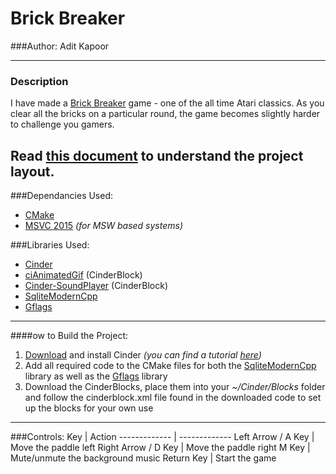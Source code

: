 # Brick Breaker

###Author: Adit Kapoor

---
### Description
I have made a [Brick Breaker](https://en.wikipedia.org/wiki/Brick_Breaker) game - one of the all time Atari classics.
As you clear all the bricks on a particular round, the game becomes slightly harder to challenge you gamers.

Read [this document](https://cliutils.gitlab.io/modern-cmake/chapters/basics/structure.html) to understand the project
layout.
---
###Dependancies Used:
- [CMake](https://cmake.org/)
- [MSVC 2015](https://my.visualstudio.com/Downloads?q=visual%20studio%202015&wt.mc_id=o%7Emsft%7Evscom%7Eolder-downloads)
 *(for MSW based systems)*

###Libraries Used:
- [Cinder](https://libcinder.org/)
- [ciAnimatedGif](https://github.com/cwhitney/ciAnimatedGif) (CinderBlock)
- [Cinder-SoundPlayer](https://github.com/redpaperheart/Cinder-SoundPlayer) (CinderBlock)
- [SqliteModernCpp](https://github.com/SqliteModernCpp/sqlite_modern_cpp)
- [Gflags](https://github.com/gflags/gflags)
---
####ow to Build the Project:
1. [Download](https://libcinder.org/download) and install Cinder *(you can find a tutorial
[here](https://courses.grainger.illinois.edu/cs126/sp2020/assignments/snake/))*
2. Add all required code to the CMake files for both the
[SqliteModernCpp](https://github.com/SqliteModernCpp/sqlite_modern_cpp) library as well as the
[Gflags](https://github.com/gflags/gflags) library
3. Download the CinderBlocks, place them into your *~/Cinder/Blocks* folder and follow the cinderblock.xml file found
in the downloaded code to set up the blocks for your own use
---
###Controls:
Key  | Action
------------- | -------------
Left Arrow / A Key | Move the paddle left
Right Arrow / D Key | Move the paddle right
M Key | Mute/unmute the background music
Return Key | Start the game
